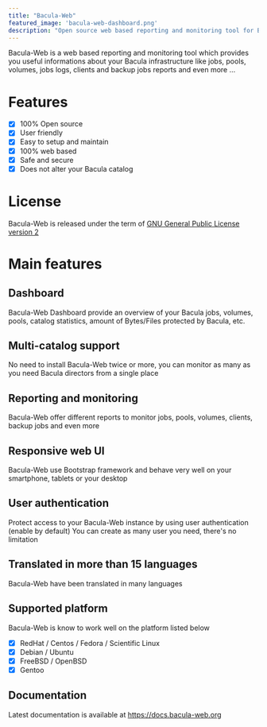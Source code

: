 ```yaml
---
title: "Bacula-Web"
featured_image: 'bacula-web-dashboard.png'
description: "Open source web based reporting and monitoring tool for Bacula"
---
```


Bacula-Web is a web based reporting and monitoring tool which provides you useful informations about your Bacula infrastructure like jobs, pools, volumes, jobs logs, clients and backup jobs reports and even more ...

# Features

- [x] 100% Open source
- [x] User friendly
- [x] Easy to setup and maintain
- [x] 100% web based
- [x] Safe and secure
- [x] Does not alter your Bacula catalog

# License

Bacula-Web is released under the term of [GNU General Public License version 2](https://opensource.org/licenses/gpl-2.0.php)

# Main features

## Dashboard

Bacula-Web Dashboard provide an overview of your Bacula jobs, volumes, pools, catalog statistics, amount of Bytes/Files protected by Bacula, etc.

## Multi-catalog support

No need to install Bacula-Web twice or more, you can monitor as many as you need Bacula directors from a single place

## Reporting and monitoring

Bacula-Web offer different reports to monitor jobs, pools, volumes, clients, backup jobs and even more

## Responsive web UI

Bacula-Web use Bootstrap framework and behave very well on your smartphone, tablets or your desktop

## User authentication

Protect access to your Bacula-Web instance by using user authentication (enable by default)
You can create as many user you need, there's no limitation

## Translated in more than 15 languages

Bacula-Web have been translated in many languages

## Supported platform

Bacula-Web is know to work well on the platform listed below

- [x] RedHat / Centos / Fedora / Scientific Linux
- [x] Debian / Ubuntu
- [x] FreeBSD / OpenBSD
- [x] Gentoo

## Documentation

Latest documentation is available at https://docs.bacula-web.org
